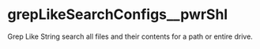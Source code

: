 # grepLikeSearchConfigs__pwrShl

Grep Like String search all files and their contents for a path or entire drive.
